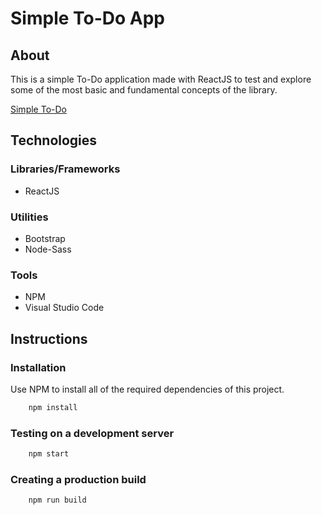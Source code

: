 # Simple To-Do App

## About
This is a simple To-Do application made with ReactJS to test and explore some of the most basic and fundamental concepts of the library.

[Simple To-Do](https://inaciovitor32.github.io/todo-list/)

## Technologies

### Libraries/Frameworks
* ReactJS

### Utilities
* Bootstrap
* Node-Sass

### Tools
* NPM
* Visual Studio Code

## Instructions

### Installation

Use NPM to install all of the required dependencies of this project.

```bash
    npm install
```

### Testing on a development server

```bash
    npm start
```

### Creating a production build

```bash
    npm run build
```